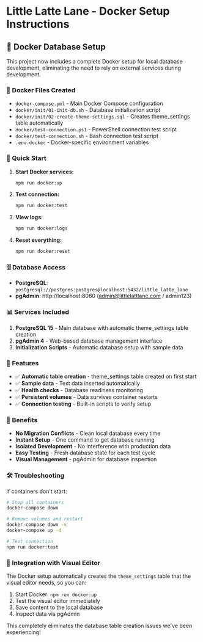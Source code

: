 # Little Latte Lane - Docker Setup Instructions

## 🐳 Docker Database Setup

This project now includes a complete Docker setup for local database development, eliminating the need to rely on external services during development.

### 📁 Docker Files Created

- `docker-compose.yml` - Main Docker Compose configuration
- `docker/init/01-init-db.sh` - Database initialization script
- `docker/init/02-create-theme-settings.sql` - Creates theme_settings table automatically
- `docker/test-connection.ps1` - PowerShell connection test script
- `docker/test-connection.sh` - Bash connection test script
- `.env.docker` - Docker-specific environment variables

### 🚀 Quick Start

1. **Start Docker services:**
   ```bash
   npm run docker:up
   ```

2. **Test connection:**
   ```bash
   npm run docker:test
   ```

3. **View logs:**
   ```bash
   npm run docker:logs
   ```

4. **Reset everything:**
   ```bash
   npm run docker:reset
   ```

### 🗄️ Database Access

- **PostgreSQL**: `postgresql://postgres:postgres@localhost:5432/little_latte_lane`
- **pgAdmin**: http://localhost:8080 (admin@littlelattlane.com / admin123)

### 📊 Services Included

1. **PostgreSQL 15** - Main database with automatic theme_settings table creation
2. **pgAdmin 4** - Web-based database management interface
3. **Initialization Scripts** - Automatic database setup with sample data

### 🔧 Features

- ✅ **Automatic table creation** - theme_settings table created on first start
- ✅ **Sample data** - Test data inserted automatically
- ✅ **Health checks** - Database readiness monitoring
- ✅ **Persistent volumes** - Data survives container restarts
- ✅ **Connection testing** - Built-in scripts to verify setup

### 🎯 Benefits

- **No Migration Conflicts** - Clean local database every time
- **Instant Setup** - One command to get database running
- **Isolated Development** - No interference with production data
- **Easy Testing** - Fresh database state for each test cycle
- **Visual Management** - pgAdmin for database inspection

### 🛠️ Troubleshooting

If containers don't start:
```bash
# Stop all containers
docker-compose down

# Remove volumes and restart
docker-compose down -v
docker-compose up -d

# Test connection
npm run docker:test
```

### 🔄 Integration with Visual Editor

The Docker setup automatically creates the `theme_settings` table that the visual editor needs, so you can:

1. Start Docker: `npm run docker:up`
2. Test the visual editor immediately
3. Save content to the local database
4. Inspect data via pgAdmin

This completely eliminates the database table creation issues we've been experiencing!
